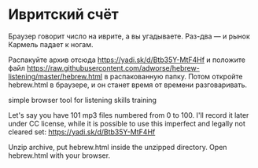 # Ивритский счёт
Браузер говорит число на иврите, а вы угадываете. Раз-два — и рынок Кармель падает к ногам.

Распакуйте архив отсюда https://yadi.sk/d/Btb35Y-MtF4Hf и положите файл https://raw.githubusercontent.com/adworse/hebrew-listening/master/hebrew.html в распакованную папку. Потом откройте hebrew.html в браузере, и он станет время от времени разговаривать.

simple browser tool for listening skills training

Let's say you have 101 mp3 files numbered from 0 to 100.
I'll record it later under CC license, while it is possible to use this imperfect and legally not cleared set: https://yadi.sk/d/Btb35Y-MtF4Hf

Unzip archive, put hebrew.html inside the unzipped directory. Open hebrew.html with your browser.

